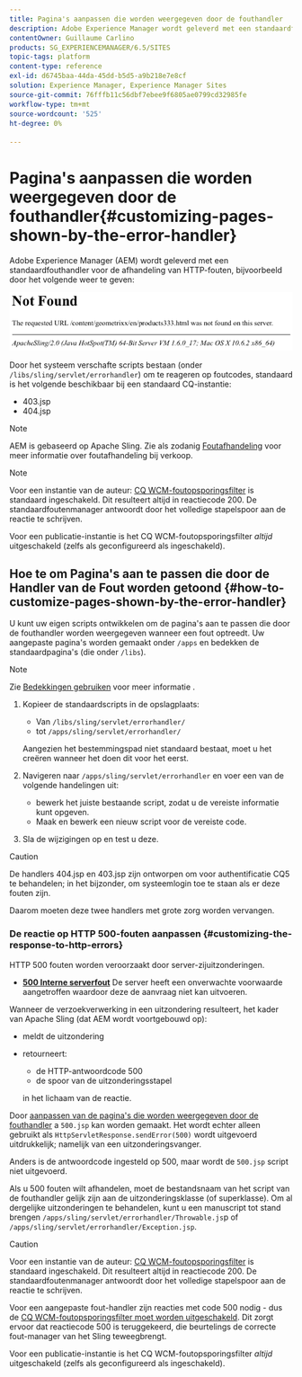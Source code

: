 ```yaml
---
title: Pagina's aanpassen die worden weergegeven door de fouthandler
description: Adobe Experience Manager wordt geleverd met een standaardfouthandler voor de afhandeling van HTTP-fouten.
contentOwner: Guillaume Carlino
products: SG_EXPERIENCEMANAGER/6.5/SITES
topic-tags: platform
content-type: reference
exl-id: d6745baa-44da-45dd-b5d5-a9b218e7e8cf
solution: Experience Manager, Experience Manager Sites
source-git-commit: 76fffb11c56dbf7ebee9f6805ae0799cd32985fe
workflow-type: tm+mt
source-wordcount: '525'
ht-degree: 0%

---
```


# Pagina&#39;s aanpassen die worden weergegeven door de fouthandler{#customizing-pages-shown-by-the-error-handler}

Adobe Experience Manager (AEM) wordt geleverd met een standaardfouthandler voor de afhandeling van HTTP-fouten, bijvoorbeeld door het volgende weer te geven:

![chlimage_1-67](assets/chlimage_1-67a.png)

Door het systeem verschafte scripts bestaan (onder `/libs/sling/servlet/errorhandler`) om te reageren op foutcodes, standaard is het volgende beschikbaar bij een standaard CQ-instantie:

* 403.jsp
* 404.jsp

>[!NOTE]
>
>AEM is gebaseerd op Apache Sling. Zie als zodanig [Foutafhandeling](https://sling.apache.org/documentation/the-sling-engine/errorhandling.html) voor meer informatie over foutafhandeling bij verkoop.

>[!NOTE]
>
>Voor een instantie van de auteur: [CQ WCM-foutopsporingsfilter](/help/sites-deploying/osgi-configuration-settings.md) is standaard ingeschakeld. Dit resulteert altijd in reactiecode 200. De standaardfoutenmanager antwoordt door het volledige stapelspoor aan de reactie te schrijven.
>
>Voor een publicatie-instantie is het CQ WCM-foutopsporingsfilter *altijd* uitgeschakeld (zelfs als geconfigureerd als ingeschakeld).

## Hoe te om Pagina&#39;s aan te passen die door de Handler van de Fout worden getoond {#how-to-customize-pages-shown-by-the-error-handler}

U kunt uw eigen scripts ontwikkelen om de pagina&#39;s aan te passen die door de fouthandler worden weergegeven wanneer een fout optreedt. Uw aangepaste pagina&#39;s worden gemaakt onder `/apps` en bedekken de standaardpagina&#39;s (die onder `/libs`).

>[!NOTE]
>
>Zie [Bedekkingen gebruiken](/help/sites-developing/overlays.md) voor meer informatie .

1. Kopieer de standaardscripts in de opslagplaats:

   * Van `/libs/sling/servlet/errorhandler/`
   * tot `/apps/sling/servlet/errorhandler/`

   Aangezien het bestemmingspad niet standaard bestaat, moet u het creëren wanneer het doen dit voor het eerst.

1. Navigeren naar `/apps/sling/servlet/errorhandler` en voer een van de volgende handelingen uit:

   * bewerk het juiste bestaande script, zodat u de vereiste informatie kunt opgeven.
   * Maak en bewerk een nieuw script voor de vereiste code.

1. Sla de wijzigingen op en test u deze.

>[!CAUTION]
>
>De handlers 404.jsp en 403.jsp zijn ontworpen om voor authentificatie CQ5 te behandelen; in het bijzonder, om systeemlogin toe te staan als er deze fouten zijn.
>
>Daarom moeten deze twee handlers met grote zorg worden vervangen.

### De reactie op HTTP 500-fouten aanpassen {#customizing-the-response-to-http-errors}

HTTP 500 fouten worden veroorzaakt door server-zijuitzonderingen.

* **[500 Interne serverfout](https://www.w3.org/Protocols/rfc2616/rfc2616-sec10.html)**
De server heeft een onverwachte voorwaarde aangetroffen waardoor deze de aanvraag niet kan uitvoeren.

Wanneer de verzoekverwerking in een uitzondering resulteert, het kader van Apache Sling (dat AEM wordt voortgebouwd op):

* meldt de uitzondering
* retourneert:

   * de HTTP-antwoordcode 500
   * de spoor van de uitzonderingsstapel

  in het lichaam van de reactie.

Door [aanpassen van de pagina&#39;s die worden weergegeven door de fouthandler](#how-to-customize-pages-shown-by-the-error-handler) a `500.jsp` kan worden gemaakt. Het wordt echter alleen gebruikt als `HttpServletResponse.sendError(500)` wordt uitgevoerd uitdrukkelijk; namelijk van een uitzonderingsvanger.

Anders is de antwoordcode ingesteld op 500, maar wordt de `500.jsp` script niet uitgevoerd.

Als u 500 fouten wilt afhandelen, moet de bestandsnaam van het script van de fouthandler gelijk zijn aan de uitzonderingsklasse (of superklasse). Om al dergelijke uitzonderingen te behandelen, kunt u een manuscript tot stand brengen `/apps/sling/servlet/errorhandler/Throwable.js`p of `/apps/sling/servlet/errorhandler/Exception.jsp`.

>[!CAUTION]
>
>Voor een instantie van de auteur: [CQ WCM-foutopsporingsfilter](/help/sites-deploying/osgi-configuration-settings.md) is standaard ingeschakeld. Dit resulteert altijd in reactiecode 200. De standaardfoutenmanager antwoordt door het volledige stapelspoor aan de reactie te schrijven.
>
>Voor een aangepaste fout-handler zijn reacties met code 500 nodig - dus de [CQ WCM-foutopsporingsfilter moet worden uitgeschakeld](/help/sites-deploying/osgi-configuration-settings.md). Dit zorgt ervoor dat reactiecode 500 is teruggekeerd, die beurtelings de correcte fout-manager van het Sling teweegbrengt.
>
>Voor een publicatie-instantie is het CQ WCM-foutopsporingsfilter *altijd* uitgeschakeld (zelfs als geconfigureerd als ingeschakeld).
